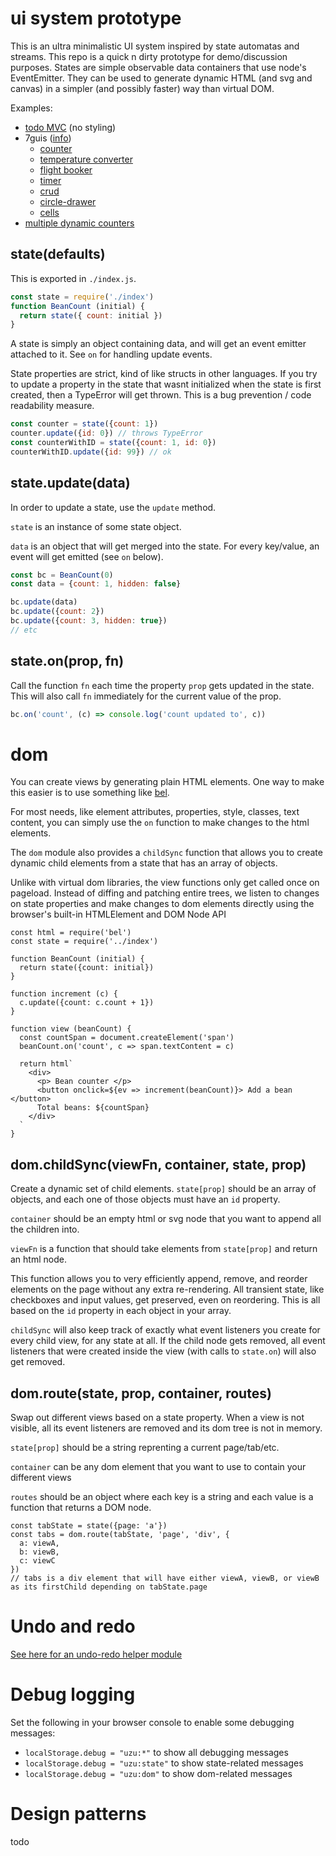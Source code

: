 
# ui system prototype

This is an ultra minimalistic UI system inspired by state automatas and streams. This repo is a quick n dirty prototype for demo/discussion purposes. States are simple observable data containers that use node's EventEmitter. They can be used to generate dynamic HTML (and svg and canvas) in a simpler (and possibly faster) way than virtual DOM.

Examples:
* [todo MVC](/examples/todo.js) (no styling)
* 7guis ([info](https://github.com/eugenkiss/7guis/wiki))
   * [counter](/examples/7guis/counter.js)
   * [temperature converter](/examples/7guis/temperature-converter.js)
   * [flight booker](/examples/7guis/flight-booker.js)
   * [timer](/examples/7guis/timer.js)
   * [crud](/examples/7guis/crud.js)
   * [circle-drawer](/examples/7guis/circles.js)
   * [cells](/examples/7guis/cells.js)
* [multiple dynamic counters](/examples/counter-many.js)

## state(defaults)

This is exported in `./index.js`.

```js
const state = require('./index')
function BeanCount (initial) {
  return state({ count: initial })
}
```

A state is simply an object containing data, and will get an event emitter attached to it. See `on` for handling update events.

State properties are strict, kind of like structs in other languages. If you try to update a property in the state that wasnt initialized when the state is first created, then a TypeError will get thrown. This is a bug prevention / code readability measure.

```js
const counter = state({count: 1})
counter.update({id: 0}) // throws TypeError
const counterWithID = state({count: 1, id: 0})
counterWithID.update({id: 99}) // ok
```

## state.update(data)

In order to update a state, use the `update` method.

`state` is an instance of some state object.

`data` is an object that will get merged into the state. For every key/value, an event will get emitted (see `on` below).

```js
const bc = BeanCount(0)
const data = {count: 1, hidden: false}

bc.update(data)
bc.update({count: 2})
bc.update({count: 3, hidden: true})
// etc
```

## state.on(prop, fn)

Call the function `fn` each time the property `prop` gets updated in the state. This will also call `fn` immediately for the current value of the prop.

```js
bc.on('count', (c) => console.log('count updated to', c))
```

# dom

You can create views by generating plain HTML elements. One way to make this easier is to use something like [bel](https://github.com/shama/bel).

For most needs, like element attributes, properties, style, classes, text content, you can simply use the `on` function to make changes to the html elements.

The `dom` module also provides a `childSync` function that allows you to create dynamic child elements from a state that has an array of objects.

Unlike with virtual dom libraries, the view functions only get called once on pageload. Instead of diffing and patching entire trees, we listen to changes on state properties and make changes to dom elements directly using the browser's built-in HTMLElement and DOM Node API

```
const html = require('bel')
const state = require('../index')

function BeanCount (initial) {
  return state({count: initial})
}

function increment (c) {
  c.update({count: c.count + 1})
}

function view (beanCount) {
  const countSpan = document.createElement('span')
  beanCount.on('count', c => span.textContent = c)

  return html`
    <div>
      <p> Bean counter </p>
      <button onclick=${ev => increment(beanCount)}> Add a bean </button>
      Total beans: ${countSpan}
    </div>
  `
}
```

## dom.childSync(viewFn, container, state, prop)

Create a dynamic set of child elements. `state[prop]` should be an array of objects, and each one of those objects must have an `id` property.

`container` should be an empty html or svg node that you want to append all the children into.

`viewFn` is a function that should take elements from `state[prop]` and return an html node.

This function allows you to very efficiently append, remove, and reorder elements on the page without any extra re-rendering. All transient state, like checkboxes and input values, get preserved, even on reordering. This is all based on the `id` property in each object in your array.

`childSync` will also keep track of exactly what event listeners you create for every child view, for any state at all. If the child node gets removed, all event listeners that were created inside the view (with calls to `state.on`) will also get removed.


## dom.route(state, prop, container, routes)

Swap out different views based on a state property. When a view is not visible, all its event listeners are removed and its dom tree is not in memory.

`state[prop]` should be a string reprenting a current page/tab/etc.

`container` can be any dom element that you want to use to contain your different views

`routes` should be an object where each key is a string and each value is a function that returns a DOM node.

```
const tabState = state({page: 'a'})
const tabs = dom.route(tabState, 'page', 'div', {
  a: viewA,
  b: viewB,
  c: viewC
})
// tabs is a div element that will have either viewA, viewB, or viewB as its firstChild depending on tabState.page
```

# Undo and redo

[See here for an undo-redo helper module](/undo-redo)

# Debug logging

Set the following in your browser console to enable some debugging messages:
* `localStorage.debug = "uzu:*"` to show all debugging messages
* `localStorage.debug = "uzu:state"` to show state-related messages
* `localStorage.debug = "uzu:dom"` to show dom-related messages

# Design patterns

todo

